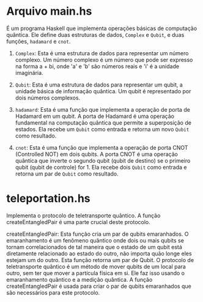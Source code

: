 # Arquivo main.hs

É um programa Haskell que implementa operações básicas de computação quântica. Ele define duas estruturas de dados, `Complex` e `Qubit`, e duas funções, `hadamard` e `cnot`.

1. `Complex`: Esta é uma estrutura de dados para representar um número complexo. Um número complexo é um número que pode ser expresso na forma a + bi, onde 'a' e 'b' são números reais e 'i' é a unidade imaginária.

2. `Qubit`: Esta é uma estrutura de dados para representar um qubit, a unidade básica de informação quântica. Um qubit é representado por dois números complexos.

3. `hadamard`: Esta é uma função que implementa a operação de porta de Hadamard em um qubit. A porta de Hadamard é uma operação fundamental na computação quântica que permite a superposição de estados. Ela recebe um `Qubit` como entrada e retorna um novo `Qubit` como resultado.

4. `cnot`: Esta é uma função que implementa a operação de porta CNOT (Controlled NOT) em dois qubits. A porta CNOT é uma operação quântica que inverte o segundo qubit (qubit de destino) se o primeiro qubit (qubit de controle) for 1. Ela recebe dois `Qubit` como entrada e retorna um par de `Qubit` como resultado.

# teleportation.hs

Implementa o protocolo de teletransporte quântico. A função createEntangledPair é uma parte crucial deste protocolo.

createEntangledPair: Esta função cria um par de qubits emaranhados. O emaranhamento é um fenômeno quântico onde dois ou mais qubits se tornam correlacionados de tal maneira que o estado de um qubit está diretamente relacionado ao estado do outro, não importa quão longe eles estejam um do outro. Esta função retorna um par de Qubit.
O protocolo de teletransporte quântico é um método de mover qubits de um local para outro, sem ter que mover a partícula física em si. Ele faz isso usando o emaranhamento quântico e a medição quântica. A função createEntangledPair é usada para criar o par de qubits emaranhados que são necessários para este protocolo.
